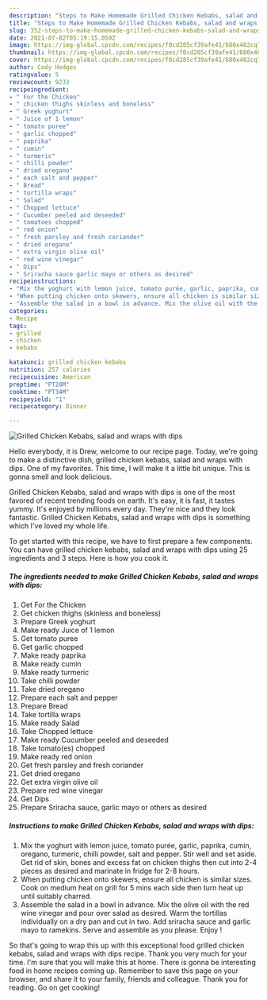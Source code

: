 ```yaml
---
description: "Steps to Make Homemade Grilled Chicken Kebabs, salad and wraps with dips"
title: "Steps to Make Homemade Grilled Chicken Kebabs, salad and wraps with dips"
slug: 352-steps-to-make-homemade-grilled-chicken-kebabs-salad-and-wraps-with-dips
date: 2021-07-02T05:19:15.059Z
image: https://img-global.cpcdn.com/recipes/f0cd285cf39afe41/680x482cq70/grilled-chicken-kebabs-salad-and-wraps-with-dips-recipe-main-photo.jpg
thumbnail: https://img-global.cpcdn.com/recipes/f0cd285cf39afe41/680x482cq70/grilled-chicken-kebabs-salad-and-wraps-with-dips-recipe-main-photo.jpg
cover: https://img-global.cpcdn.com/recipes/f0cd285cf39afe41/680x482cq70/grilled-chicken-kebabs-salad-and-wraps-with-dips-recipe-main-photo.jpg
author: Cody Hodges
ratingvalue: 5
reviewcount: 9233
recipeingredient:
- " For the Chicken"
- " chicken thighs skinless and boneless"
- " Greek yoghurt"
- " Juice of 1 lemon"
- " tomato puree"
- " garlic chopped"
- " paprika"
- " cumin"
- " turmeric"
- " chilli powder"
- " dried oregano"
- " each salt and pepper"
- " Bread"
- " tortilla wraps"
- " Salad"
- " Chopped lettuce"
- " Cucumber peeled and deseeded"
- " tomatoes chopped"
- " red onion"
- " fresh parsley and fresh coriander"
- " dried oregano"
- " extra virgin olive oil"
- " red wine vinegar"
- " Dips"
- " Sriracha sauce garlic mayo or others as desired"
recipeinstructions:
- "Mix the yoghurt with lemon juice, tomato purée, garlic, paprika, cumin, oregano, turmeric, chilli powder, salt and pepper. Stir well and set aside. Get rid of skin, bones and excess fat on chicken thighs then cut into 2-4 pieces as desired and marinate in fridge for 2-8 hours."
- "When putting chicken onto skewers, ensure all chicken is similar sizes. Cook on medium heat on grill for 5 mins each side then turn heat up until suitably charred."
- "Assemble the salad in a bowl in advance. Mix the olive oil with the red wine vinegar and pour over salad as desired. Warm the tortillas individually on a dry pan and cut in two. Add sriracha sauce and garlic mayo to ramekins. Serve and assemble as you please. Enjoy !"
categories:
- Recipe
tags:
- grilled
- chicken
- kebabs

katakunci: grilled chicken kebabs 
nutrition: 257 calories
recipecuisine: American
preptime: "PT20M"
cooktime: "PT34M"
recipeyield: "1"
recipecategory: Dinner

---
```



![Grilled Chicken Kebabs, salad and wraps with dips](https://img-global.cpcdn.com/recipes/f0cd285cf39afe41/680x482cq70/grilled-chicken-kebabs-salad-and-wraps-with-dips-recipe-main-photo.jpg)

Hello everybody, it is Drew, welcome to our recipe page. Today, we're going to make a distinctive dish, grilled chicken kebabs, salad and wraps with dips. One of my favorites. This time, I will make it a little bit unique. This is gonna smell and look delicious.

Grilled Chicken Kebabs, salad and wraps with dips is one of the most favored of recent trending foods on earth. It's easy, it is fast, it tastes yummy. It's enjoyed by millions every day. They're nice and they look fantastic. Grilled Chicken Kebabs, salad and wraps with dips is something which I've loved my whole life.




To get started with this recipe, we have to first prepare a few components. You can have grilled chicken kebabs, salad and wraps with dips using 25 ingredients and 3 steps. Here is how you cook it.

<!--inarticleads1-->

##### The ingredients needed to make Grilled Chicken Kebabs, salad and wraps with dips:

1. Get  For the Chicken
1. Get  chicken thighs (skinless and boneless)
1. Prepare  Greek yoghurt
1. Make ready  Juice of 1 lemon
1. Get  tomato puree
1. Get  garlic chopped
1. Make ready  paprika
1. Make ready  cumin
1. Make ready  turmeric
1. Take  chilli powder
1. Take  dried oregano
1. Prepare  each salt and pepper
1. Prepare  Bread
1. Take  tortilla wraps
1. Make ready  Salad
1. Take  Chopped lettuce
1. Make ready  Cucumber peeled and deseeded
1. Take  tomato(es) chopped
1. Make ready  red onion
1. Get  fresh parsley and fresh coriander
1. Get  dried oregano
1. Get  extra virgin olive oil
1. Prepare  red wine vinegar
1. Get  Dips
1. Prepare  Sriracha sauce, garlic mayo or others as desired




<!--inarticleads2-->

##### Instructions to make Grilled Chicken Kebabs, salad and wraps with dips:

1. Mix the yoghurt with lemon juice, tomato purée, garlic, paprika, cumin, oregano, turmeric, chilli powder, salt and pepper. Stir well and set aside. Get rid of skin, bones and excess fat on chicken thighs then cut into 2-4 pieces as desired and marinate in fridge for 2-8 hours.
1. When putting chicken onto skewers, ensure all chicken is similar sizes. Cook on medium heat on grill for 5 mins each side then turn heat up until suitably charred.
1. Assemble the salad in a bowl in advance. Mix the olive oil with the red wine vinegar and pour over salad as desired. Warm the tortillas individually on a dry pan and cut in two. Add sriracha sauce and garlic mayo to ramekins. Serve and assemble as you please. Enjoy !




So that's going to wrap this up with this exceptional food grilled chicken kebabs, salad and wraps with dips recipe. Thank you very much for your time. I'm sure that you will make this at home. There is gonna be interesting food in home recipes coming up. Remember to save this page on your browser, and share it to your family, friends and colleague. Thank you for reading. Go on get cooking!
